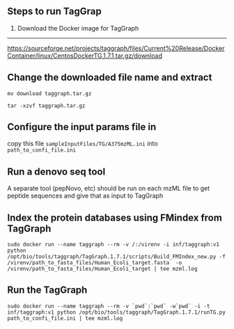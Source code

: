 ## Steps to run TagGrap

1. Download the Docker image for TagGraph
-------------
https://sourceforge.net/projects/taggraph/files/Current%20Release/DockerContainer/linux/CentosDockerTG.1.7.1.tar.gz/download

Change the downloaded file name and extract
---
`mv download taggraph.tar.gz`

`tar -xzvf taggraph.tar.gz`

Configure the input params file in
-----
copy this file `sampleInputFiles/TG/A375mzML.ini` into `path_to_confi_file.ini`

Run a denovo seq tool
----
A separate tool (pepNovo, etc) should be run on each mzML file to get peptide sequences and give that as input to TagGraph

Index the protein databases using FMindex from TagGraph
----
```sudo docker run --name taggraph --rm -v /:/virenv -i inf/taggraph:v1 python /opt/bio/tools/taggraph/TagGraph.1.7.1/scripts/Build_FMIndex_new.py -f /virenv/path_to_fasta_files/Human_Ecoli_target.fasta  -o /virenv/path_to_fasta_files/Human_Ecoli_target | tee mzml.log```


Run the TagGraph
-----
```sudo docker run --name taggraph --rm -v `pwd`:`pwd` -w`pwd` -i -t inf/taggraph:v1 python /opt/bio/tools/taggraph/TagGraph.1.7.1/runTG.py path_to_confi_file.ini | tee mzml.log```


